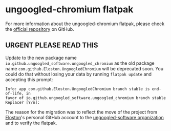 # ungoogled-chromium flatpak

For more information about the ungoogled-chromium flatpak, please check the [official repository](
    https://github.com/ungoogled-software/ungoogled-chromium-flatpak) on GitHub.

## URGENT PLEASE READ THIS

Update to the new package name `io.github.ungoogled_software.ungoogled_chromium` as the old package name `com.github.Eloston.UngoogledChromium` will be deprecated soon. You could do that without losing your data by running `flatpak update` and accepting this prompt:

```
Info: app com.github.Eloston.UngoogledChromium branch stable is end-of-life, in
favor of io.github.ungoogled_software.ungoogled_chromium branch stable
Replace? [Y/n]:
```

The reason for the migration was to reflect the move of the project
from [Eloston](https://github.com/Eloston)'s personal GitHub account to the [ungoogled-software organization](https://github.com/ungoogled-software) and to verify the flatpak.
